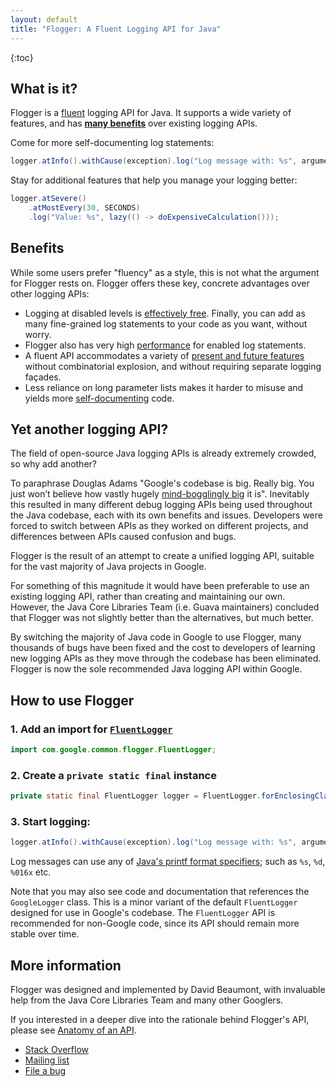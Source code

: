 ```yaml
---
layout: default
title: "Flogger: A Fluent Logging API for Java"
---
```


{:toc}

## What is it?

Flogger is a [fluent](http://en.wikipedia.org/wiki/Fluent_interface) logging API
for Java. It supports a wide variety of features, and has **[many benefits]**
over existing logging APIs.

Come for more self-documenting log statements:

```java
logger.atInfo().withCause(exception).log("Log message with: %s", argument);
```

Stay for additional features that help you manage your logging better:

```java
logger.atSevere()
    .atMostEvery(30, SECONDS)
    .log("Value: %s", lazy(() -> doExpensiveCalculation()));
```

## Benefits

While some users prefer "fluency" as a style, this is not what the argument for
Flogger rests on. Flogger offers these key, concrete advantages over other
logging APIs:

*   Logging at disabled levels is [effectively free]. Finally, you can add as
    many fine-grained log statements to your code as you want, without worry.
*   Flogger also has very high [performance] for enabled log statements.
*   A fluent API accommodates a variety of [present and future
    features][extensibility] without combinatorial explosion, and without
    requiring separate logging façades.
*   Less reliance on long parameter lists makes it harder to misuse and yields
    more [self-documenting][readability] code.

## Yet another logging API?

The field of open-source Java logging APIs is already extremely crowded, so why
add another?

To paraphrase Douglas Adams "Google's codebase is big. Really big. You just
won’t believe how vastly hugely [mind-bogglingly
big](https://cacm.acm.org/magazines/2016/7/204032-why-google-stores-billions-of-lines-of-code-in-a-single-repository)
it is". Inevitably this resulted in many different debug logging APIs being used
throughout the Java codebase, each with its own benefits and issues. Developers
were forced to switch between APIs as they worked on different projects, and
differences between APIs caused confusion and bugs.

Flogger is the result of an attempt to create a unified logging API, suitable
for the vast majority of Java projects in Google.

For something of this magnitude it would have been preferable to use an
existing logging API, rather than creating and maintaining our own. However, the
Java Core Libraries Team (i.e. Guava maintainers) concluded that Flogger was not
slightly better than the alternatives, but much better.

By switching the majority of Java code in Google to use Flogger, many thousands
of bugs have been fixed and the cost to developers of learning new logging APIs
as they move through the codebase has been eliminated. Flogger is now the sole
recommended Java logging API within Google.

## How to use Flogger

### 1. Add an import for [`FluentLogger`]

```java
import com.google.common.flogger.FluentLogger;
```

### 2. Create a `private static final` instance

```java
private static final FluentLogger logger = FluentLogger.forEnclosingClass();
```

### 3. Start logging:

```java
logger.atInfo().withCause(exception).log("Log message with: %s", argument);
```

Log messages can use any of [Java's printf format
specifiers](https://docs.oracle.com/javase/9/docs/api/java/util/Formatter.html);
such as `%s`, `%d`, `%016x` etc.

Note that you may also see code and documentation that references the
`GoogleLogger` class. This is a minor variant of the default `FluentLogger`
designed for use in Google's codebase. The `FluentLogger` API is recommended for
non-Google code, since its API should remain more stable over time.

<a name="more-information"></a>
## More information

Flogger was designed and implemented by David Beaumont, with invaluable help
from the Java Core Libraries Team and many other Googlers.

If you interested in a deeper dive into the rationale behind Flogger's API,
please see [Anatomy of an API][anatomy].

*   [Stack Overflow](https://stackoverflow.com/questions/ask?tags=flogger)
*   [Mailing list](https://groups.google.com/forum/#!forum/flogger-discuss)
*   [File a bug](https://github.com/google/flogger/issues)

[anatomy]: https://google.github.io/flogger/anatomy
[effectively free]: https://google.github.io/flogger/benefits#cheap-disabled-logging
[extensibility]: https://google.github.io/flogger/benefits#extensibility
[`FluentLogger`]: https://github.com/google/flogger/blob/master/api/src/main/java/com/google/common/flogger/FluentLogger.java
[many benefits]: https://google.github.io/flogger/benefits
[performance]: https://google.github.io/flogger/benefits#performance
[readability]: https://google.github.io/flogger/benefits#readability
